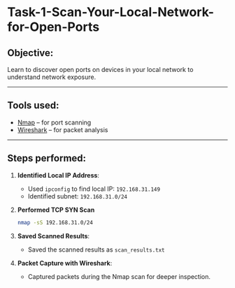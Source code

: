 # Task-1-Scan-Your-Local-Network-for-Open-Ports

## Objective: 
Learn to discover open ports on devices in your local network to understand network exposure.

---

## Tools used:
- [Nmap](https://nmap.org/) – for port scanning
- [Wireshark](https://www.wireshark.org/) – for packet analysis

---

## Steps performed:
1. **Identified Local IP Address**:
   - Used `ipconfig` to find local IP: `192.168.31.149`
   - Identified subnet: `192.168.31.0/24`

2. **Performed TCP SYN Scan**
   ```bash
   nmap -sS 192.168.31.0/24
   ```
3. **Saved Scanned Results**:
   - Saved the scanned results as `scan_results.txt`
4. **Packet Capture with Wireshark**:
   - Captured packets during the Nmap scan for deeper inspection.
